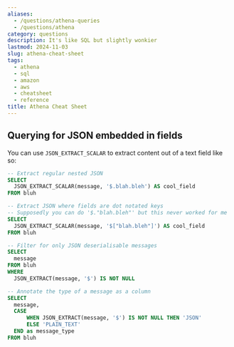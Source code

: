 ```yaml
---
aliases:
  - /questions/athena-queries
  - /questions/athena
category: questions
description: It's like SQL but slightly wonkier
lastmod: 2024-11-03
slug: athena-cheat-sheet
tags:
  - athena
  - sql
  - amazon
  - aws
  - cheatsheet
  - reference
title: Athena Cheat Sheet
---
```

## Querying for JSON embedded in fields

You can use `JSON_EXTRACT_SCALAR` to extract content out of a text field like so:

```sql
-- Extract regular nested JSON
SELECT
  JSON_EXTRACT_SCALAR(message, '$.blah.bleh') AS cool_field
FROM bluh

-- Extract JSON where fields are dot notated keys
-- Supposedly you can do '$."blah.bleh"' but this never worked for me
SELECT
  JSON_EXTRACT_SCALAR(message, '$["blah.bleh"]') AS cool_field
FROM bluh

-- Filter for only JSON deserialisable messages
SELECT
  message
FROM bluh
WHERE
  JSON_EXTRACT(message, '$') IS NOT NULL

-- Annotate the type of a message as a column
SELECT
  message,
  CASE
      WHEN JSON_EXTRACT(message, '$') IS NOT NULL THEN 'JSON'
      ELSE 'PLAIN_TEXT'
  END as message_type
FROM bluh
```
